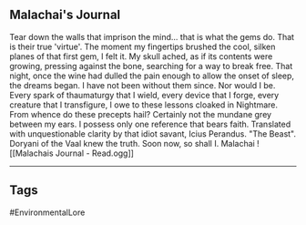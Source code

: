 ## Malachai's Journal
Tear down the walls that imprison the mind... that is what the gems do. That is their true 'virtue'. The moment my fingertips brushed the cool, silken planes of that first gem, I felt it. My skull ached, as if its contents were growing, pressing against the bone, searching for a way to break free. That night, once the wine had dulled the pain enough to allow the onset of sleep, the dreams began. I have not been without them since. Nor would I be. Every spark of thaumaturgy that I wield, every device that I forge, every creature that I transfigure, I owe to these lessons cloaked in Nightmare. From whence do these precepts hail? Certainly not the mundane grey between my ears. I possess only one reference that bears faith. Translated with unquestionable clarity by that idiot savant, Icius Perandus. "The Beast". Doryani of the Vaal knew the truth. Soon now, so shall I. Malachai
![[Malachais Journal - Read.ogg]]

---
## Tags
#EnvironmentalLore